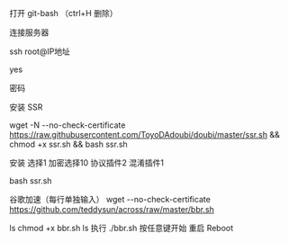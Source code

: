 打开 git-bash   （ctrl+H  删除）

连接服务器

ssh root@IP地址

yes

密码

安装 SSR

wget -N --no-check-certificate https://raw.githubusercontent.com/ToyoDAdoubi/doubi/master/ssr.sh && chmod +x ssr.sh && bash ssr.sh

安装  选择1   加密选择10   协议插件2   混淆插件1



bash ssr.sh


谷歌加速（每行单独输入）
wget --no-check-certificate https://github.com/teddysun/across/raw/master/bbr.sh

ls
chmod +x bbr.sh
ls
执行
./bbr.sh
按任意键开始
重启
Reboot
